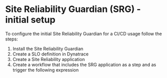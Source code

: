 # Site Reliability Guardian (SRG) - initial setup

To configure the initial Site Reliability Guardian for a CI/CD usage follow the steps:

1. Install the Site Reliability Guardian
1. Create a SLO definition in Dynatrace
1. Create a Site Reliability application
1. Create a workflow that includes the SRG application as a step and as trigger the following expression
